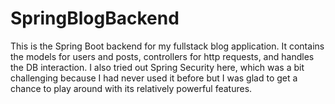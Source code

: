 # SpringBlogBackend

This is the Spring Boot backend for my fullstack blog application. It contains the models for users and posts, controllers for http requests, and handles the DB interaction. I also tried out Spring Security here, which was a bit challenging because I had never used it before but I was glad to get a chance to play around with its relatively powerful features.
